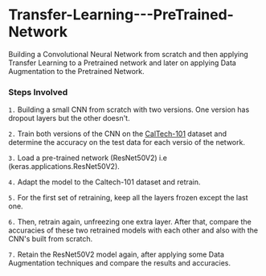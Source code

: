 # Transfer-Learning---PreTrained-Network
Building a Convolutional Neural Network from scratch and then applying Transfer Learning to a Pretrained network and later on applying Data Augmentation to the Pretrained Network.

### Steps Involved

`1.` Building a small CNN from scratch with two versions. One version has dropout layers but the other doesn't.

`2.` Train both versions of the CNN on the [CalTech-101](https://www.tensorflow.org/datasets/catalog/caltech101) dataset and determine the accuracy on the test data for each versio of the network.

`3.` Load a pre-trained network (ResNet50V2) i.e (keras.applications.ResNet50V2).

`4.` Adapt the model to the Caltech-101 dataset and retrain.

`5.` For the first set of retraining, keep all the layers frozen except the last one.

`6.` Then, retrain again, unfreezing one extra layer. After that, compare the accuracies of these two retrained models with each other and also with the CNN's built from scratch.

`7.` Retain the ResNet50V2 model again, after applying some Data Augmentation techniques and compare the results and accuracies.
